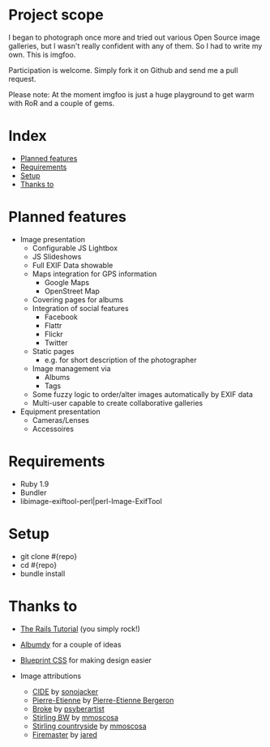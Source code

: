 # Project scope

I began to photograph once more and tried out various Open Source image
galleries, but I wasn't really confident with any of them. So I had to write my
own. This is imgfoo.

Participation is welcome. Simply fork it on Github and send me a pull request.

Please note:
At the moment imgfoo is just a huge playground to get warm with RoR and a
couple of gems.

# Index
* [Planned features](#features)
* [Requirements](#requirements)
* [Setup](#setup)
* [Thanks to](#thanks)

# Planned features<a id="features" />

* Image presentation
    * Configurable JS Lightbox
    * JS Slideshows
    * Full EXIF Data showable
    * Maps integration for GPS information
        * Google Maps
        * OpenStreet Map
    * Covering pages for albums
    * Integration of social features
        * Facebook
        * Flattr
        * Flickr
        * Twitter
    * Static pages
        * e.g. for short description of the photographer
    * Image management via
        * Albums
        * Tags
    * Some fuzzy logic to order/alter images automatically by EXIF data
    * Multi-user capable to create collaborative galleries
* Equipment presentation
    * Cameras/Lenses
    * Accessoires

# Requirements<a id="requirements" />

* Ruby 1.9
* Bundler
* libimage-exiftool-perl|perl-Image-ExifTool

# Setup<a id="setup" />

* git clone #{repo}
* cd #{repo}
* bundle install

# Thanks to<a id="thanks" />

* [The Rails Tutorial](http://ruby.railstutorial.org) (you simply rock!)
* [Albumdy](https://github.com/rapind/albumdy) for a couple of ideas
* [Blueprint CSS](http://blueprintcss.org/) for making design easier

* Image attributions
    * [CIDE](http://www.flickr.com/photos/sono/6686795309/) by [sonojacker](http://www.flickr.com/photos/sono/)
    * [Pierre-Etienne](http://www.flickr.com/photos/lazulibeaubien/6686843401/) by [Pierre-Etienne Bergeron](http://www.flickr.com/photos/lazulibeaubien/)
    * [Broke](http://www.flickr.com/photos/psyberartist/6686822483/) by [psyberartist](http://www.flickr.com/photos/psyberartist/)
    * [Stirling BW](http://www.flickr.com/photos/mmoscosa/6686833949/) by [mmoscosa](http://www.flickr.com/photos/mmoscosa/)
    * [Stirling countryside](http://www.flickr.com/photos/mmoscosa/6686826627/) by [mmoscosa](http://www.flickr.com/photos/mmoscosa/)
    * [Firemaster](http://www.flickr.com/photos/generated/6686796195/) by [jared](http://www.flickr.com/photos/generated/)
